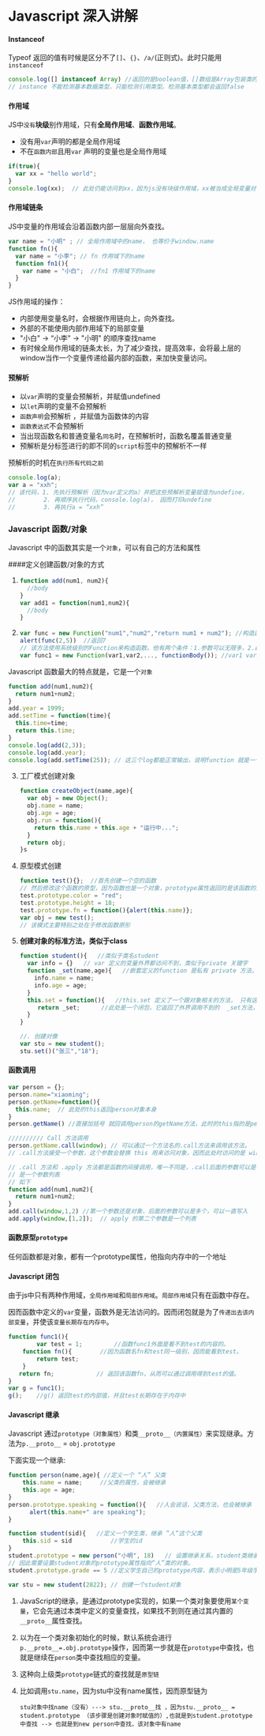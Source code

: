 # Javascript 深入讲解



#### Instanceof

Typeof 返回的值有时候是区分不了``[]``、``{}``、``/a/``(正则式)。此时只能用``instanceof``

```javascript
console.log([] instanceof Array) //返回的是boolean值，[]数组是Array包装类的实例
// instance 不能检测基本数据类型，只能检测引用类型。检测基本类型都会返回false
```



#### 作用域

JS中``没有``**块级**别作用域，只有**全局作用域**、**函数作用域**。

- 没有用``var``声明的都是全局作用域
- 不在``函数内部``且用``var`` 声明的变量也是全局作用域

```javascript
if(true){
  var xx = "hello world";
}
console.log(xx);  // 此处仍能访问到xx，因为js没有块级作用域，xx被当成全局变量对待。
```

#### 作用域链条

JS中变量的作用域会沿着函数内部一层层向外查找。

```javascript
var name = "小明" ; // 全局作用域中的name， 也等价于window.name
function fn(){
  var name = "小李"; // fn 作用域下的name
  function fn1(){
    var name = "小白";  //fn1 作用域下的name     
  }
}
```

JS作用域的操作：

- 内部使用变量名时，会根据作用链向上，向外查找。
- 外部的不能使用内部作用域下的局部变量
- "小白" -> “小李" -> "小明" 的顺序查找name
- 有时候全局作用域的链条太长，为了减少查找，提高效率，会将最上层的window当作一个变量传递给最内部的函数，来加快变量访问。

#### 预解析

- 以``var``声明的变量会预解析，并赋值undefined
- 以``let``声明的变量不会预解析
-  ``函数声明``会预解析 ，并赋值为函数体的内容
- ``函数表达式``不会预解析
- 当出现函数名和普通变量名``同名``时，在预解析时，函数名覆盖普通变量
- 预解析是分标签进行的即不同的``script``标签中的预解析不一样

预解析的时机在``执行所有代码之前``

```javascript
console.log(a);
var a = "xxh";
// 该代码，1. 先执行预解析（因为var定义的a）并把这些预解析变量赋值为undefine，
//        2. 再顺序执行代码，console.log(a)， 因而打印undefine
//        3. 再执行a = “xxh”
```



### Javascript 函数/对象

Javascript 中的函数其实是一个``对象``，可以有自己的方法和属性



####定义创建函数/对象的方式

1. ```javascript
   function add(num1, num2){
     //body
   }
   var add1 = function(num1,num2){
     //body
   }
   ```

2. ```javascript
   var func = new Function("num1","num2","return num1 + num2"); //构造函数的参数必须以字符串形式传递
   alert(func(2,5))  //返回7
   // 该方法使用系统级别的Function来构造函数。他有两个条件：1.参数可以无限多，2.最后一个参数必须是一个函数体
   var func1 = new Function(var1,var2,..., functionBody()); //var1 var2...最后都会传递给functionBody，当成其自身变量。
   ```

Javascript 函数最大的特点就是，它是一个``对象``

```javascript
function add(num1,num2){
  return num1+num2;
}
add.year = 1999;
add.setTime = function(time){
  this.time=time;
  return this.time;
}
console.log(add(2,3));
console.log(add.year);
console.log(add.setTime(25)); // 这三个log都能正常输出，说明function 就是一个对象
```

3. 工厂模式创建对象

   ```javascript
   function createObject(name,age){
     var obj = new Object();
     obj.name = name;
     obj.age = age;
     obj.run = function(){
       return this.name + this.age + "运行中...";
     }
     return obj;
   }s
   ```

4. 原型模式创建

   ```javascript
   function test(){};  //首先创建一个空的函数
   // 然后修改这个函数的原型，因为函数也是一个对象，prototype属性返回的是该函数的对象
   test.prototype.color = "red";
   test.prototype.height = 18;
   test.prototype.fn = function(){alert(this.name)};
   var obj = new test();     
   // 该模式主要特别之处在于修改函数原形
   ```

5. **创建对象的标准方法，类似于class**

   ```javascript
   function student(){   //类似于类名student
     var info = {}   // var 定义的变量外界都访问不到，类似于private 关键字
     function _set(name,age){   //嵌套定义的function 是私有 private 方法，外界定义的对象也访问不到。
       info.name = name;
       info.age = age;
     }
     this.set = function(){   //this.set 定义了一个跟对象相关的方法， 只有这个方法才能被创建出来的对象塞调用.
       	return _set;      //此处是一个闭包，它返回了外界调用不到的  _set方法，和外界接触不到了的info信息
     }
   }
   
   //. 创建对像
   var stu = new student();
   stu.set()("张三","18");
   ```

   

#### 函数调用

```javascript
var person = {};
person.name="xiaoming";
person.getName=function(){
  this.name;  // 此处的this返回person对象本身
}
person.getName() //直接加括号 就回调用person的getName方法，此时的this指的是person本身

////////// Call 方法调用
person.getName.call(window); // 可以通过一个方法名的.call方法来调用该方法。
// .call方法接受一个参数，这个参数会替换 this 用来访问对象，因而此处时访问的是 window.name值

// .call 方法和 .apply 方法都是函数的间接调用，唯一不同是，.call后面的参数可以是多个，.apply第二个参数
// 是一个参数列表
// 如下
function add(num1,num2){
  return num1+num2;
}
add.call(window,1,2) //第一个参数还是对象，后面的参数可以是多个，可以一直写入
add.apply(window,[1,2]);  // apply 的第二个参数是一个列表
```



#### 函数原型``prototype``

任何函数都是对象，都有一个prototype属性，他指向内存中的一个地址



#### Javascript 闭包

由于js中只有两种作用域，``全局作用域``和``局部作用域``。``局部作用域``只有在函数中存在。

因而函数中定义的``var``变量，函数外是无法访问的。因而闭包就是为了``传递出去该内部变量``，并使该``变量长期存在内存中``。

```javascript
function func1(){
		var test = 1;         //函数func1外面是看不到test的内容的。
    function fn(){        //因为函数名fn和test同一级别，因而能看到test。
      	return test;
    }
   return fn;            // 返回该函数fn，从而可以通过调用得到test的值。
}
var g = func1();
g();    //g() 返回test的内部值，并且test长期存在于内存中
```



#### Javascript 继承

 Javascript 通过``prototype（对象属性）``和类``__proto__（内置属性）``来实现继承。方法为``p.__proto__`` = ``obj.prototype``

下面实现一个继承:

```javascript
function person(name,age){ //定义一个 “人” 父类
  	this.name = name;     //父类的属性，会被继承
  	this.age = age;
} 
person.prototype.speaking = function(){   //人会说话，父类方法，也会被继承
      alert(this.name+" are speaking"); 
}

function student(sid){   //定义一个学生类，继承 ”人“这个父类
  	this.sid = sid			 //学生的id
}
student.prototype = new person("小明", 18)   // 设置继承关系，student类继承person类，
// 因此需要设置student对象的prototype属性指向“人”类的对象。
student.prototype.grade == 5 //定义学生自己的prototype内容，表示小明是5年级学生

var stu = new student(2822); // 创建一个student对象
```

1. JavaScript的继承，是通过prototype实现的，如果一个类对象要使用``某个变量``，它会先通过本类中定义的变量查找，如果找不到则在通过其内置的``__proto__``属性查找。

2. 以为在一个类对象初始化的时候，默认系统会进行``p.__proto__=.obj.prototype``操作，因而第一步就是在``prototype``中查找，也就是继续在``person``类中查找相应的变量。

3. 这种向上级类``prototype``链式的查找就是``原型链``

4. 比如调用``stu.name``，因为stu中没有name属性，因而原型链为

   ``stu对象中找name（没有）---> stu.__proto__找 ，因为stu.__proto__ = student.prototype （该步骤是创建对象时赋值的）,也就是到student.prototype 中查找 --> 也就是到new person中查找，该对象中有name``





